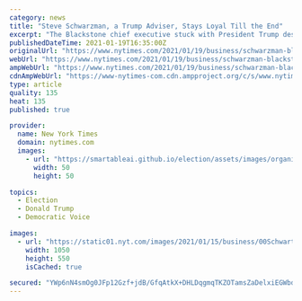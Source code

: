 ```yaml
---
category: news
title: "Steve Schwarzman, a Trump Adviser, Stays Loyal Till the End"
excerpt: "The Blackstone chief executive stuck with President Trump despite the occasional slight, and stopped short of criticizing Mr. Trump even after the Capitol attack."
publishedDateTime: 2021-01-19T16:35:00Z
originalUrl: "https://www.nytimes.com/2021/01/19/business/schwarzman-blackstone-trump-loyal.html"
webUrl: "https://www.nytimes.com/2021/01/19/business/schwarzman-blackstone-trump-loyal.html"
ampWebUrl: "https://www.nytimes.com/2021/01/19/business/schwarzman-blackstone-trump-loyal.amp.html"
cdnAmpWebUrl: "https://www-nytimes-com.cdn.ampproject.org/c/s/www.nytimes.com/2021/01/19/business/schwarzman-blackstone-trump-loyal.amp.html"
type: article
quality: 135
heat: 135
published: true

provider:
  name: New York Times
  domain: nytimes.com
  images:
    - url: "https://smartableai.github.io/election/assets/images/organizations/nytimes.com-50x50.jpg"
      width: 50
      height: 50

topics:
  - Election
  - Donald Trump
  - Democratic Voice

images:
  - url: "https://static01.nyt.com/images/2021/01/15/business/00Schwartzman-Trump-01/00Schwartzman-Trump-01-facebookJumbo.jpg"
    width: 1050
    height: 550
    isCached: true

secured: "YWp6nN4smOg0JFp12Gzf+jdB/GfqAtkX+DHLDqgmqTKZOTamsZaDelxiEGWbdprTfneZL2YNI13J0wtDEHRBXfi5XggpczCahg/bQIVrxDedq4d8ydXvXD99nMaYehp5k+Dy9VSm5mthzScstwBnd+6hIXaQoy6+PJbcNpwkenRZgBu5wW/AOrksSzAjdbo9M2PUJDDukH1NStXtqok26IAYMStd85J1SYKc5cOUd+j745hkVVbswJ4nuXqTIo2Qxze+5ErWYJxqBhHkQbDA34O6okEl/IbEg0Ab+lghHHTAbs/MesmPrn2tucvjK7Ek8sgrBER9tLejzf+R4Wod0NOfHfW3CEpi+ZgPIBJ69Pg=;MCCrPHJCyl2FhFeZxZtRJQ=="
---
```


